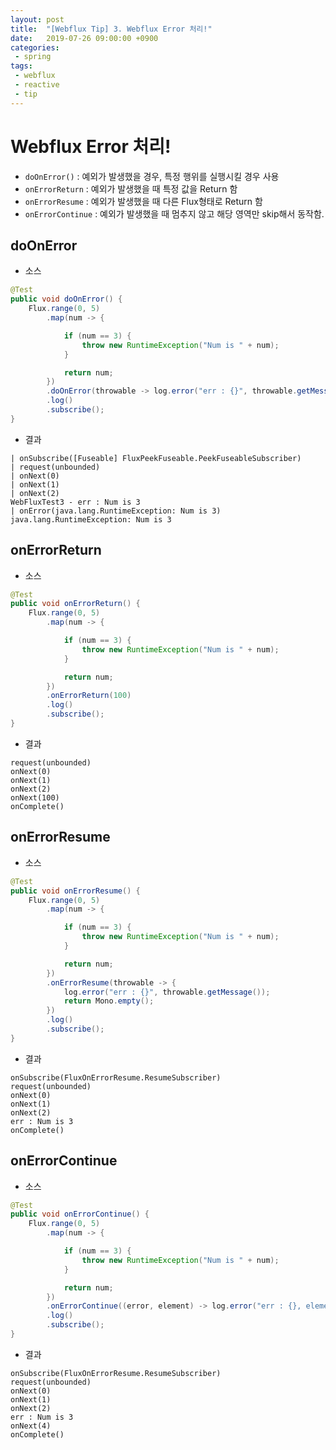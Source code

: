 ```yaml
---
layout: post
title:  "[Webflux Tip] 3. Webflux Error 처리!"
date:   2019-07-26 09:00:00 +0900
categories:
 - spring
tags: 
 - webflux
 - reactive
 - tip
---
```


# Webflux Error 처리!
- `doOnError()` : 예외가 발생했을 경우, 특정 행위를 실행시킬 경우 사용
- `onErrorReturn` : 예외가 발생했을 때 특정 값을 Return 함
- `onErrorResume` : 예외가 발생했을 때 다른 Flux형태로 Return 함
- `onErrorContinue` : 예외가 발생했을 때 멈추지 않고 해당 영역만 skip해서 동작함.

## doOnError
- 소스
```java
@Test
public void doOnError() {
	Flux.range(0, 5)
		.map(num -> {

			if (num == 3) {
				throw new RuntimeException("Num is " + num);
			}

			return num;
		})
		.doOnError(throwable -> log.error("err : {}", throwable.getMessage()))
		.log()
		.subscribe();
}
```
- 결과
```
| onSubscribe([Fuseable] FluxPeekFuseable.PeekFuseableSubscriber)
| request(unbounded)
| onNext(0)
| onNext(1)
| onNext(2)
WebFluxTest3 - err : Num is 3
| onError(java.lang.RuntimeException: Num is 3)
java.lang.RuntimeException: Num is 3
```

## onErrorReturn
- 소스
```java
@Test
public void onErrorReturn() {
	Flux.range(0, 5)
		.map(num -> {

			if (num == 3) {
				throw new RuntimeException("Num is " + num);
			}

			return num;
		})
		.onErrorReturn(100)
		.log()
		.subscribe();
}
```
- 결과
```
request(unbounded)
onNext(0)
onNext(1)
onNext(2)
onNext(100)
onComplete()
```

## onErrorResume
- 소스
```java
@Test
public void onErrorResume() {
	Flux.range(0, 5)
		.map(num -> {

			if (num == 3) {
				throw new RuntimeException("Num is " + num);
			}

			return num;
		})
		.onErrorResume(throwable -> {
			log.error("err : {}", throwable.getMessage());
			return Mono.empty();
		})
		.log()
		.subscribe();
}
```
- 결과
```
onSubscribe(FluxOnErrorResume.ResumeSubscriber)
request(unbounded)
onNext(0)
onNext(1)
onNext(2)
err : Num is 3
onComplete()
```

## onErrorContinue
- 소스
```java
@Test
public void onErrorContinue() {
	Flux.range(0, 5)
		.map(num -> {

			if (num == 3) {
				throw new RuntimeException("Num is " + num);
			}

			return num;
		})
		.onErrorContinue((error, element) -> log.error("err : {}, element : {} ", error.getMessage(), element))
		.log()
		.subscribe();
}
```
- 결과
```
onSubscribe(FluxOnErrorResume.ResumeSubscriber)
request(unbounded)
onNext(0)
onNext(1)
onNext(2)
err : Num is 3
onNext(4)
onComplete()
```
